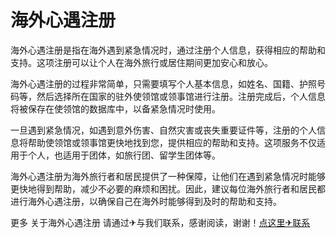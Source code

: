 # 海外心遇注册

海外心遇注册是指在海外遇到紧急情况时，通过注册个人信息，获得相应的帮助和支持。这项注册可以让个人在海外旅行或居住期间更加安心和放心。

海外心遇注册的过程非常简单，只需要填写个人基本信息，如姓名、国籍、护照号码等，然后选择所在国家的驻外使领馆或领事馆进行注册。注册完成后，个人信息将被保存在使领馆的数据库中，以备紧急情况时使用。

一旦遇到紧急情况，如遇到意外伤害、自然灾害或丧失重要证件等，注册的个人信息将帮助使领馆或领事馆更快地找到您，提供相应的帮助和支持。这项服务不仅适用于个人，也适用于团体，如旅行团、留学生团体等。

海外心遇注册为海外旅行者和居民提供了一种保障，让他们在遇到紧急情况时能够更快地得到帮助，减少不必要的麻烦和困扰。因此，建议每位海外旅行者和居民都进行海外心遇注册，以确保自己在海外时能够得到及时的帮助和支持。

更多 关于海外心遇注册 请通过✈与我们联系，感谢阅读，谢谢！[点这里✈联系](https://acc.k02.cc)
